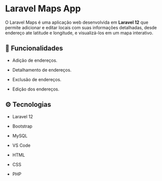 # Laravel Maps App

O Laravel Maps é uma aplicação web desenvolvida em **Laravel 12** que permite adicionar e editar locais com suas informações detalhadas, desde endereço ate latitude e longitude, e visualizá-los em um mapa interativo.

## 🚀 Funcionalidades

* Adição de endereços.

* Detalhamento de endereços.

* Exclusão de endereços.

* Edição dos endereços.



## ⚙️ Tecnologias

* Laravel 12

* Bootstrap 

* MySQL

* VS Code

* HTML

* CSS

* PHP

